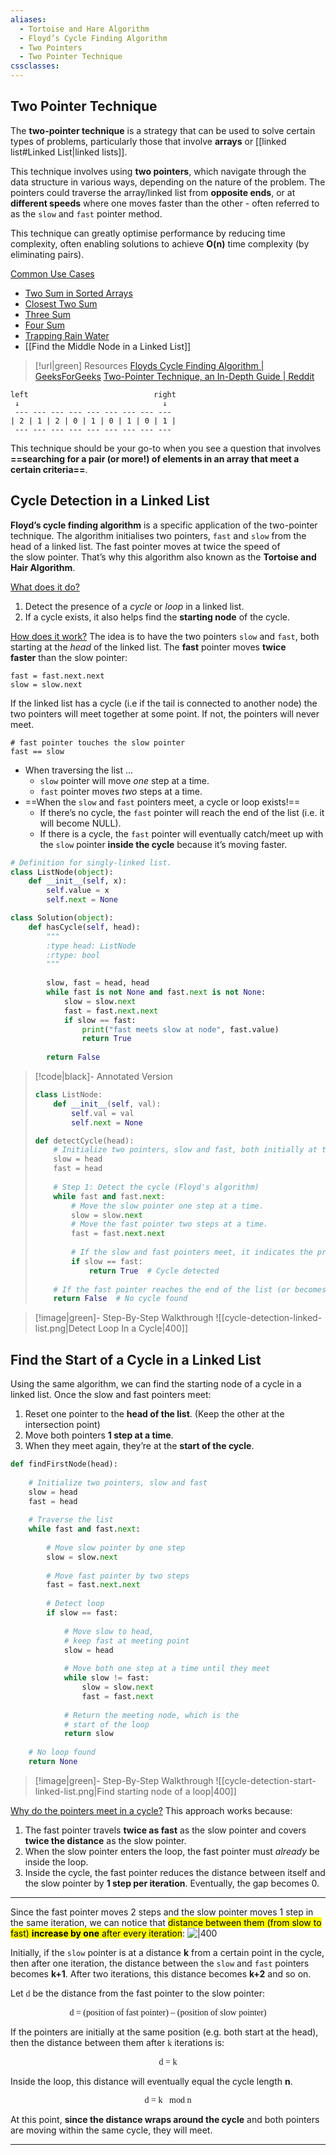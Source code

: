 ```yaml
---
aliases:
  - Tortoise and Hare Algorithm
  - Floyd’s Cycle Finding Algorithm
  - Two Pointers
  - Two Pointer Technique
cssclasses:
---
```

## Two Pointer Technique
The **two-pointer technique** is a strategy that can be used to solve certain types of problems, particularly those that involve **arrays** or [[linked list#Linked List|linked lists]].

This technique involves using **two pointers**, which navigate through the data structure in various ways, depending on the nature of the problem. The pointers could traverse the array/linked list from **opposite ends**, or at **different speeds** where one moves faster than the other - often referred to as the `slow` and `fast` pointer method.

This technique can greatly optimise performance by reducing time complexity, often enabling solutions to achieve **O(n)** time complexity (by eliminating pairs).

<u>Common Use Cases</u>
- [Two Sum in Sorted Arrays](https://www.geeksforgeeks.org/pair-with-given-sum-in-sorted-array-two-sum-ii/) 
- [Closest Two Sum](https://www.geeksforgeeks.org/two-elements-whose-sum-is-closest-to-zero/)
- [Three Sum](https://www.geeksforgeeks.org/find-a-triplet-that-sum-to-a-given-value/) 
- [Four Sum](https://www.geeksforgeeks.org/find-four-numbers-with-sum-equal-to-given-sum/) 
- [Trapping Rain Water](https://www.geeksforgeeks.org/trapping-rain-water/)
- [[Find the Middle Node in a Linked List]]

> [!url|green] Resources
> [Floyds Cycle Finding Algorithm | GeeksForGeeks](https://www.geeksforgeeks.org/floyds-cycle-finding-algorithm/)
> [Two-Pointer Technique, an In-Depth Guide | Reddit](https://www.reddit.com/r/leetcode/comments/18g9383/twopointer_technique_an_indepth_guide_concepts/)

```
left                            right
 ↓                                ↓
 --- --- --- --- --- --- --- --- ---
| 2 | 1 | 2 | 0 | 1 | 0 | 1 | 0 | 1 |
 --- --- --- --- --- --- --- --- ---
```

This technique should be your go-to when you see a question that involves **==searching for a pair (or more!) of elements in an array that meet a certain criteria==**.

## Cycle Detection in a Linked List
**Floyd’s cycle finding algorithm** is a specific application of the two-pointer technique. The algorithm initialises two pointers, `fast` and `slow` from the head of a linked list. The fast pointer moves at twice the speed of the slow pointer. That’s why this algorithm also known as the **Tortoise and Hair Algorithm**.

<u>What does it do?</u>
1. Detect the presence of a *cycle* or *loop* in a linked list.
2. If a cycle exists, it also helps find the **starting node** of the cycle.

<u>How does it work?</u>
The idea is to have the two pointers `slow` and `fast`, both starting at the *head* of the linked list. The **fast** pointer moves **twice faster** than the slow pointer:

```
fast = fast.next.next
slow = slow.next
```

If the linked list has a cycle (i.e if the tail is connected to another node) the two pointers will meet together at some point. If not, the pointers will never meet.

```
# fast pointer touches the slow pointer
fast == slow
```

- When traversing the list ...
	- `slow` pointer will move *one* step at a time.
	- `fast` pointer moves *two* steps at a time.
- ==When the `slow` and `fast` pointers meet, a cycle or loop exists!==
	- If there’s no cycle, the `fast` pointer will reach the end of the list (i.e. it will become NULL).
	- If there is a cycle, the `fast` pointer will eventually catch/meet up with the `slow` pointer **inside the cycle** because it’s moving faster.

```python
# Definition for singly-linked list.
class ListNode(object):
    def __init__(self, x):
        self.value = x
        self.next = None

class Solution(object):
    def hasCycle(self, head):
        """
        :type head: ListNode
        :rtype: bool
        """
    
        slow, fast = head, head
        while fast is not None and fast.next is not None:
            slow = slow.next
            fast = fast.next.next
            if slow == fast:
                print("fast meets slow at node", fast.value)
                return True
            
        return False
```

> [!code|black]- Annotated Version
>
> ```python
> class ListNode:
>     def __init__(self, val):
>         self.val = val
>         self.next = None
> 
> def detectCycle(head):
>     # Initialize two pointers, slow and fast, both initially at the head of the linked list.
>     slow = head
>     fast = head
>     
>     # Step 1: Detect the cycle (Floyd's algorithm)
>     while fast and fast.next:
>         # Move the slow pointer one step at a time.
>         slow = slow.next
>         # Move the fast pointer two steps at a time.
>         fast = fast.next.next
>         
>         # If the slow and fast pointers meet, it indicates the presence of a cycle.
>         if slow == fast:
>             return True  # Cycle detected
>             
>     # If the fast pointer reaches the end of the list (or becomes None), there is no cycle.
>     return False  # No cycle found
> ```

> [!image|green]- Step-By-Step Walkthrough
> ![[cycle-detection-linked-list.png|Detect Loop In a Cycle|400]]

## Find the Start of a Cycle in a Linked List
Using the same algorithm, we can find the starting node of a cycle in a linked list.
Once the slow and fast pointers meet:
1. Reset one pointer to the **head of the list**. (Keep the other at the intersection point)
2. Move both pointers **1 step at a time**.
3. When they meet again, they’re at the **start of the cycle**.

```python
def findFirstNode(head):
  
    # Initialize two pointers, slow and fast
    slow = head
    fast = head
    
    # Traverse the list
    while fast and fast.next:
      
        # Move slow pointer by one step
        slow = slow.next
        
        # Move fast pointer by two steps
        fast = fast.next.next
        
        # Detect loop
        if slow == fast:
          
            # Move slow to head, 
            # keep fast at meeting point
            slow = head
            
            # Move both one step at a time until they meet
            while slow != fast:
                slow = slow.next
                fast = fast.next
                
            # Return the meeting node, which is the 
            # start of the loop
            return slow
    
    # No loop found
    return None
```

> [!image|green]- Step-By-Step Walkthrough
> ![[cycle-detection-start-linked-list.png|Find starting node of a loop|400]]


<u>Why do the pointers meet in a cycle?</u>
This approach works because:
1. The fast pointer travels **twice as fast** as the slow pointer and covers **twice the distance** as the slow pointer.
2. When the slow pointer enters the loop, the fast pointer must <i class="default">already</i> be inside the loop.
4. Inside the cycle, the fast pointer reduces the distance between itself and the slow pointer by **1 step per iteration**. Eventually, the gap becomes 0.

***
Since the fast pointer moves 2 steps and the slow pointer moves 1 step in the same iteration, we can notice that <mark class="green">distance between them (from slow to fast) <b>increase by one</b> after every iteration</mark>:
![|400](https://upload.wikimedia.org/wikipedia/commons/5/5f/Tortoise_and_hare_algorithm.svg)

Initially, if the `slow` pointer is at a distance **k** from a certain point in the cycle, then after one iteration, the distance between the `slow` and `fast` pointers becomes **k+1**. After two iterations, this distance becomes **k+2** and so on.

Let <span style="font-family: 'Source Serif 4'">d</span> be the distance from the fast pointer to the slow pointer:

<center><span style="font-family: 'Source Serif 4'">d = (position of fast pointer) – (position of slow pointer)</span></center>

If the pointers are initially at the same position (e.g. both start at the head), then the distance between them after <span style="font-family: 'Source Serif 4'">k</span> iterations is:

<center><span style="font-family: 'Source Serif 4'">d = k</span></center>

Inside the loop, this distance will eventually equal the cycle length **n**.

<center><span style="font-family: 'Source Serif 4'">d = k &nbsp mod n</span></center>

At this point, **since the distance wraps around the cycle** and both pointers are moving within the same cycle, they will meet.
***

